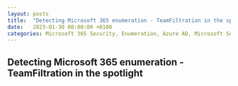 ```yaml
---
layout: posts
title:  "Detecting Microsoft 365 enumeration - TeamFiltration in the spotlight"
date:   2023-01-30 00:00:00 +0100
categories: Microsoft 365 Security, Enumeration, Azure AD, Microsoft Sentinel, DFIR
---
```


## Detecting Microsoft 365 enumeration - TeamFiltration in the spotlight
